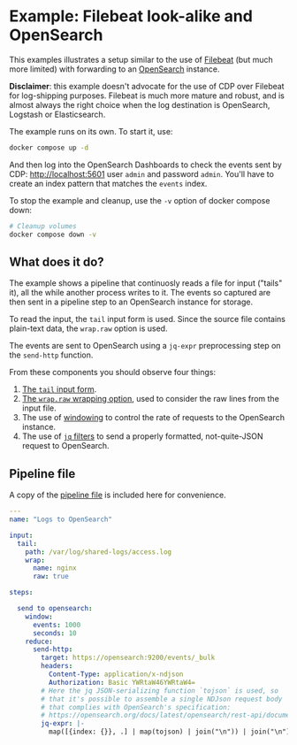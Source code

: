 # Example: Filebeat look-alike and OpenSearch

This examples illustrates a setup similar to the use of
[Filebeat](https://www.elastic.co/beats/filebeat) (but much more
limited) with forwarding to an [OpenSearch](https://opensearch.org/)
instance.

**Disclaimer**: this example doesn't advocate for the use of CDP over
Filebeat for log-shipping purposes. Filebeat is much more mature and
robust, and is almost always the right choice when the log destination
is OpenSearch, Logstash or Elasticsearch.

The example runs on its own. To start it, use:

```bash
docker compose up -d
```

And then log into the OpenSearch Dashboards to check the events sent
by CDP: <http://localhost:5601> user `admin` and password
`admin`. You'll have to create an index pattern that matches the
`events` index.

To stop the example and cleanup, use the `-v` option of docker compose
down:

```bash
# Cleanup volumes
docker compose down -v
```

## What does it do?

The example shows a pipeline that continuosly reads a file for input
("tails" it), all the while another process writes to it. The events
so captured are then sent in a pipeline step to an OpenSearch instance
for storage.

To read the input, the `tail` input form is used. Since the source
file contains plain-text data, the `wrap.raw` option is used.

The events are sent to OpenSearch using a `jq-expr` preprocessing step
on the `send-http` function.

From these components you should observe four things:
1. [The `tail` input form](/../../#tail).
1. [The `wrap.raw` wrapping option](/../../#wrapping), used to
   consider the raw lines from the input file.
1. The use of [windowing](/../../#vector-definitions) to control the
   rate of requests to the OpenSearch instance.
1. The use of [`jq` filters](/../../#about-jq-expressions) to send a
   properly formatted, not-quite-JSON request to OpenSearch.

## Pipeline file

A copy of the [pipeline file](pipeline.yaml) is included here for
convenience.

```yaml
---
name: "Logs to OpenSearch"

input:
  tail:
    path: /var/log/shared-logs/access.log
    wrap:
      name: nginx
      raw: true

steps:

  send to opensearch:
    window:
      events: 1000
      seconds: 10
    reduce:
      send-http:
        target: https://opensearch:9200/events/_bulk
        headers:
          Content-Type: application/x-ndjson
          Authorization: Basic YWRtaW46YWRtaW4=
        # Here the jq JSON-serializing function `tojson` is used, so
        # that it's possible to assemble a single NDJson request body
        # that complies with OpenSearch's specification:
        # https://opensearch.org/docs/latest/opensearch/rest-api/document-apis/bulk/
        jq-expr: |-
          map([{index: {}}, .] | map(tojson) | join("\n")) | join("\n") + "\n"

```
